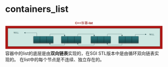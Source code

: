 # containers_list

![list](pic/03_containers_list.png)
容器中的list的底层是由**双向链表**实现的，在SGI STL版本中是由循环双向链表实现的。
在list中的每个节点是不连续、独立存在的。